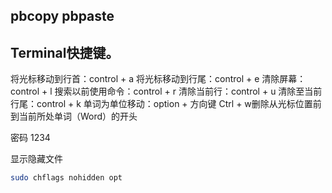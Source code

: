 ## pbcopy pbpaste

## Terminal快捷键。
将光标移动到行首：control + a
将光标移动到行尾：control + e
清除屏幕：control + l
搜索以前使用命令：control + r
清除当前行：control + u
清除至当前行尾：control + k
单词为单位移动：option + 方向键
Ctrl + w删除从光标位置前到当前所处单词（Word）的开头

密码 1234



显示隐藏文件
```sh
sudo chflags nohidden opt
```

